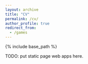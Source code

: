 ```yaml
---
layout: archive
title: "CV"
permalink: /cv/
author_profile: true
redirect_from:
  - /games
---
```


{% include base_path %}

TODO: put static page web apps here.